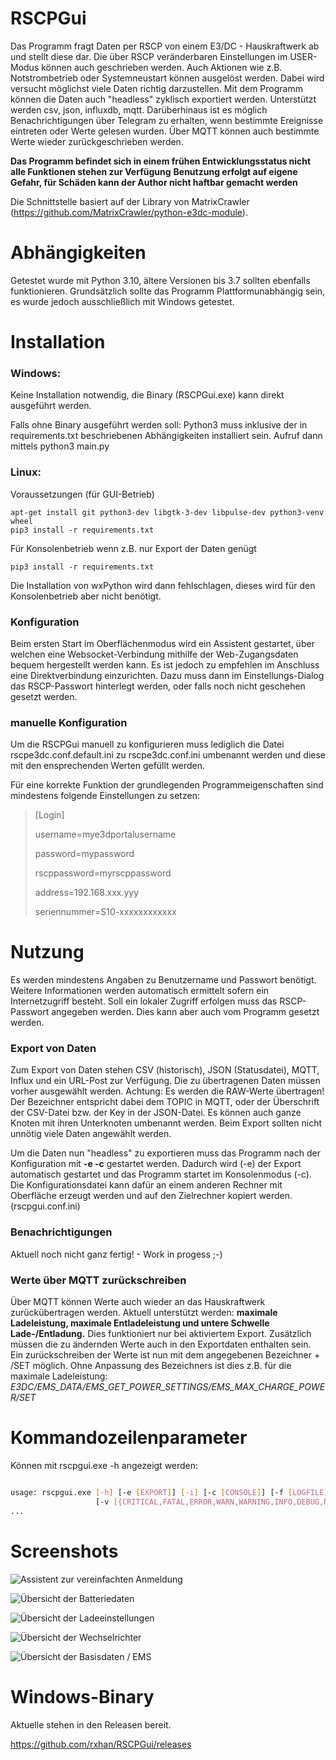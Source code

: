 # RSCPGui
Das Programm fragt Daten per RSCP von einem E3/DC - Hauskraftwerk ab und stellt diese dar. Die über RSCP veränderbaren Einstellungen im USER-Modus können auch geschrieben werden. Auch Aktionen wie z.B. Notstrombetrieb oder Systemneustart können ausgelöst werden. Dabei wird versucht möglichst viele Daten richtig darzustellen. Mit dem Programm können die Daten auch "headless" zyklisch exportiert werden. Unterstützt werden csv, json, influxdb, mqtt. Darüberhinaus ist es möglich Benachrichtigungen über Telegram zu erhalten, wenn bestimmte Ereignisse eintreten oder Werte gelesen wurden. Über MQTT können auch bestimmte Werte wieder zurückgeschrieben werden.

**Das Programm befindet sich in einem frühen Entwicklungsstatus nicht alle Funktionen stehen zur Verfügung**
**Benutzung erfolgt auf eigene Gefahr, für Schäden kann der Author nicht haftbar gemacht werden**

Die Schnittstelle basiert auf der Library von MatrixCrawler (https://github.com/MatrixCrawler/python-e3dc-module).

# Abhängigkeiten

Getestet wurde mit Python 3.10, ältere Versionen bis 3.7 sollten ebenfalls funktionieren.
Grundsätzlich sollte das Programm Plattformunabhängig sein, es wurde jedoch ausschließlich mit Windows getestet.


# Installation

### Windows:

Keine Installation notwendig, die Binary (RSCPGui.exe) kann direkt ausgeführt werden. 

Falls ohne Binary ausgeführt werden soll:
Python3 muss inklusive der in requirements.txt beschriebenen Abhängigkeiten installiert sein.
Aufruf dann mittels python3 main.py
  
### Linux:

Voraussetzungen (für GUI-Betrieb)

    apt-get install git python3-dev libgtk-3-dev libpulse-dev python3-venv wheel
    pip3 install -r requirements.txt
    
Für Konsolenbetrieb wenn z.B. nur Export der Daten genügt

    pip3 install -r requirements.txt
    
Die Installation von wxPython wird dann fehlschlagen, dieses wird für den Konsolenbetrieb aber nicht benötigt.

### Konfiguration

Beim ersten Start im Oberflächenmodus wird ein Assistent gestartet, über welchen eine Websocket-Verbindung mithilfe der Web-Zugangsdaten bequem hergestellt werden kann. Es ist jedoch zu empfehlen im Anschluss eine Direktverbindung einzurichten. Dazu muss dann im Einstellungs-Dialog das RSCP-Passwort hinterlegt werden, oder falls noch nicht geschehen gesetzt werden.

### manuelle Konfiguration

Um die RSCPGui manuell zu konfigurieren muss lediglich die Datei rscpe3dc.conf.default.ini zu rscpe3dc.conf.ini umbenannt werden und diese mit den ensprechenden Werten gefüllt werden.

Für eine korrekte Funktion der grundlegenden Programmeigenschaften sind mindestens folgende Einstellungen zu setzen:

> [Login]
> 
> username=mye3dportalusername
> 
> password=mypassword
> 
> rscppassword=myrscppassword
> 
> address=192.168.xxx.yyy
> 
> seriennummer=S10-xxxxxxxxxxxx

# Nutzung

Es werden mindestens Angaben zu Benutzername und Passwort benötigt. 
Weitere Informationen werden automatisch ermittelt sofern ein Internetzugriff besteht.
Soll ein lokaler Zugriff erfolgen muss das RSCP-Passwort angegeben werden. 
Dies kann aber auch vom Programm gesetzt werden.

### Export von Daten

Zum Export von Daten stehen CSV (historisch), JSON (Statusdatei), MQTT, Influx und ein URL-Post zur Verfügung. Die zu übertragenen Daten müssen vorher ausgewählt werden.
Achtung: Es werden die RAW-Werte übertragen! Der Bezeichner entspricht dabei dem TOPIC in MQTT, oder der Überschrift der CSV-Datei bzw. der Key in der JSON-Datei. Es können auch ganze Knoten mit ihren Unterknoten umbenannt werden. Beim Export sollten nicht unnötig viele Daten angewählt werden.

Um die Daten nun "headless" zu exportieren muss das Programm nach der Konfiguration mit **-e -c** gestartet werden. Dadurch wird (-e) der Export automatisch gestartet und das Programm startet im Konsolenmodus (-c).
Die Konfigurationsdatei kann dafür an einem anderen Rechner mit Oberfläche erzeugt werden und auf den Zielrechner kopiert werden. (rscpgui.conf.ini)

### Benachrichtigungen

Aktuell noch nicht ganz fertig! - Work in progess ;-)

### Werte über MQTT zurückschreiben

Über MQTT können Werte auch wieder an das Hauskraftwerk zurückübertragen werden. Aktuell unterstützt werden: 
**maximale Ladeleistung, maximale Entladeleistung und untere Schwelle Lade-/Entladung.**
Dies funktioniert nur bei aktiviertem Export. Zusätzlich müssen die zu ändernden Werte auch in den Exportdaten enthalten sein. Ein zurückschreiben der Werte ist nun mit dem angegebenen Bezeichner + /SET möglich.
Ohne Anpassung des Bezeichners ist dies z.B. für die maximale Ladeleistung: 
*E3DC/EMS_DATA/EMS_GET_POWER_SETTINGS/EMS_MAX_CHARGE_POWER/SET*

# Kommandozeilenparameter

Können mit rscpgui.exe -h angezeigt werden:

```sh

usage: rscpgui.exe [-h] [-e [EXPORT]] [-i] [-c [CONSOLE]] [-f [LOGFILE]]
                   [-v [{CRITICAL,FATAL,ERROR,WARN,WARNING,INFO,DEBUG,NOTSET}]] [-l] [-p]
...
```

# Screenshots

![Assistent zur vereinfachten Anmeldung](https://github.com/rxhan/RSCPGui/blob/master/images/RSCPGUI_Assistant.png)

![Übersicht der Batteriedaten](https://github.com/rxhan/RSCPGui/blob/master/images/RSCPGUI_BAT.png)

![Übersicht der Ladeeinstellungen](https://github.com/rxhan/RSCPGui/blob/master/images/RSCPGUI_Ladeeinstellungen.png)

![Übersicht der Wechselrichter](https://github.com/rxhan/RSCPGui/blob/master/images/RSCPGUI_Wechselrichter.png)

![Übersicht der Basisdaten / EMS](https://github.com/rxhan/RSCPGui/blob/master/images/RSCPGUI_EMS.png)

# Windows-Binary

Aktuelle stehen in den Releasen bereit.

https://github.com/rxhan/RSCPGui/releases

# 
